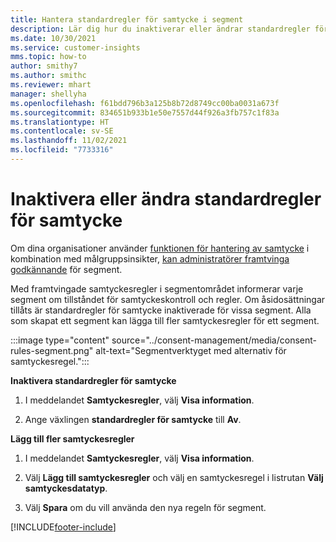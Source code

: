 ```yaml
---
title: Hantera standardregler för samtycke i segment
description: Lär dig hur du inaktiverar eller ändrar standardregler för samtycke om åsidosättningar är aktiverade.
ms.date: 10/30/2021
ms.service: customer-insights
mms.topic: how-to
author: smithy7
ms.author: smithc
ms.reviewer: mhart
manager: shellyha
ms.openlocfilehash: f61bdd796b3a125b8b72d8749cc00ba0031a673f
ms.sourcegitcommit: 834651b933b1e50e7557d44f926a3fb757c1f83a
ms.translationtype: HT
ms.contentlocale: sv-SE
ms.lasthandoff: 11/02/2021
ms.locfileid: "7733316"
---
```

# <a name="disable-or-change-default-consent-rules"></a>Inaktivera eller ändra standardregler för samtycke

Om dina organisationer använder [funktionen för hantering av samtycke](../consent-management/overview.md) i kombination med målgruppsinsikter, [kan administratörer framtvinga godkännande](activate-consent.md) för segment. 

Med framtvingade samtyckesregler i segmentområdet informerar varje segment om tillståndet för samtyckeskontroll och regler. Om åsidosättningar tillåts är standardregler för samtycke inaktiverade för vissa segment. Alla som skapat ett segment kan lägga till fler samtyckesregler för ett segment. 

:::image type="content" source="../consent-management/media/consent-rules-segment.png" alt-text="Segmentverktyget med alternativ för samtyckesregel.":::

**Inaktivera standardregler för samtycke**

1. I meddelandet **Samtyckesregler**, välj **Visa information**. 

1. Ange växlingen **standardregler för samtycke** till **Av**.

**Lägg till fler samtyckesregler**

1. I meddelandet **Samtyckesregler**, välj **Visa information**. 

1. Välj **Lägg till samtyckesregler** och välj en samtyckesregel i listrutan **Välj samtyckesdatatyp**.

1. Välj **Spara** om du vill använda den nya regeln för segment.

[!INCLUDE[footer-include](../includes/footer-banner.md)] 
